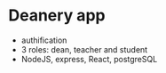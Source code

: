 # Deanery app
- authification
- 3 roles: dean, teacher and student
- NodeJS, express, React, postgreSQL
